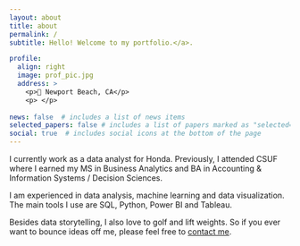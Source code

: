 ```yaml
---
layout: about
title: about
permalink: /
subtitle: Hello! Welcome to my portfolio.</a>.

profile:
  align: right
  image: prof_pic.jpg
  address: >
    <p>📍 Newport Beach, CA</p>
    <p> </p>
    
news: false  # includes a list of news items
selected_papers: false # includes a list of papers marked as "selected={true}"
social: true  # includes social icons at the bottom of the page
---
```


 <!-- <p></p>
 <a href='#' style="text-decoration:none"><b>About Me</b></a> -->

 I currently work as a data analyst for Honda. Previously, I attended CSUF where I earned my MS in Business Analytics and BA in Accounting & Information Systems / Decision Sciences.

 I am experienced in data analysis, machine learning and data visualization. The main tools I use are SQL, Python, Power BI and Tableau.

 Besides data storytelling, I also love to golf and lift weights. So if you ever want to bounce ideas off me, please feel free to [contact me](email:shainalolin@gmail.com).